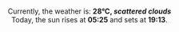 <p  align="center"><br/>Currently, the weather is: <b> 28°C, <i>scattered clouds</i></b></br>Today, the sun rises at <b>05:25</b> and sets at <b>19:13</b>.</p>